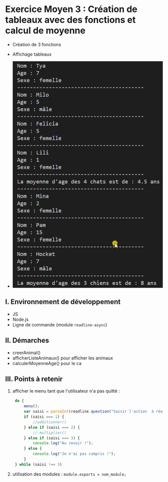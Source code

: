# Exercice Moyen 3 : Création de tableaux avec des fonctions et calcul de moyenne

- Création de 3 fonctions
- Affichage tableaux
  
- ![capture exo3](ex3.png)

## I. Environnement de développement

* JS
* Node.js
* Ligne de commande (module `readline-async`)

## II. Démarches
- creerAnimal()
- afficherListeAnimaux() pour afficher les animaux
- calculerMoyenneAge() pour le ca


## III. Points à retenir

1. afficher le menu tant que l'utilisateur n'a pas quitté :
   
   ```js
    do {
        menu();
        var saisi = parseInt(readline.question("Saisir l'action  à réaliser : \n "));
        if (saisi === 1) {
            //additionner()
        } else if (saisi === 2) {
            // multiplier()
        } else if (saisi === 3) {
            console.log("Au revoir !");
        } else {
            console.log("Je n'ai pas compris !");
        }
    } while (saisi !== 3)
   ```
2. utilisation des modules : `module.exports = nom_module;` 